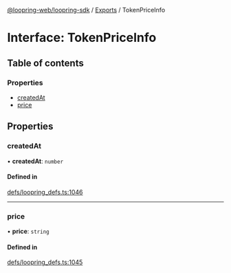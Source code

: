[@loopring-web/loopring-sdk](../README.md) / [Exports](../modules.md) / TokenPriceInfo

# Interface: TokenPriceInfo

## Table of contents

### Properties

- [createdAt](TokenPriceInfo.md#createdat)
- [price](TokenPriceInfo.md#price)

## Properties

### createdAt

• **createdAt**: `number`

#### Defined in

[defs/loopring_defs.ts:1046](https://github.com/Loopring/loopring_sdk/blob/077bca2/src/defs/loopring_defs.ts#L1046)

___

### price

• **price**: `string`

#### Defined in

[defs/loopring_defs.ts:1045](https://github.com/Loopring/loopring_sdk/blob/077bca2/src/defs/loopring_defs.ts#L1045)
